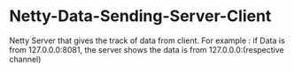 # Netty-Data-Sending-Server-Client
Netty Server that gives the track of data from client. For example : if Data is from 127.0.0.0:8081, the server shows the data is from 127.0.0.0:(respective channel)
